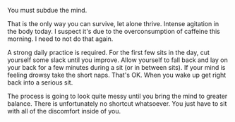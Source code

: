 You must subdue the mind.

That is the only way you can survive, let alone thrive. Intense agitation in the body today. I suspect it's due to the overconsumption of caffeine this morning. I need to not do that again.

A strong daily practice is required. For the first few sits in the day, cut yourself some slack until you improve. Allow yourself to fall back and lay on your back for a few minutes during a sit (or in between sits). If your mind is feeling drowsy take the short naps. That's OK. When you wake up get right back into a serious sit.

The process is going to look quite messy until you bring the mind to greater balance. There is unfortunately no shortcut whatsoever. You just have to sit with all of the discomfort inside of you.

